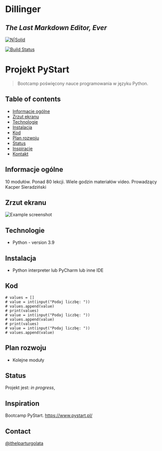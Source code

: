 # Dillinger
## _The Last Markdown Editor, Ever_

[![N|Solid](https://cldup.com/dTxpPi9lDf.thumb.png)](https://nodesource.com/products/nsolid)

[![Build Status](https://travis-ci.org/joemccann/dillinger.svg?branch=master)](https://travis-ci.org/joemccann/dillinger)

# Projekt PyStart
> Bootcamp poświęcony nauce programowania w języku Python.

## Table of contents
* [Informacje ogólne](#informacje-oglne)
* [Zrzut ekranu](#zrzut-ekranu)
* [Technologie](#technologie)
* [Instalacja](#instalacja)
* [Kod](#kod)
* [Plan rozwoju](#plan-rozwoju)
* [Status](#status)
* [Inspiracje](#inspiracje)
* [Kontakt](#kontakt)

## Informacje ogólne
10 modułów. Ponad 80 lekcji. Wiele godzin materiałów video. Prowadzący Kacper Sieradziński

## Zrzut ekranu
![Example screenshot](./img/screenshot.png)

## Technologie
* Python - version 3.9


## Instalacja
* Python interpreter lub PyCharm lub inne IDE 

## Kod
```Przykładowy kod:
# values = []
# value = int(input("Podaj liczbę: "))
# values.append(value)
# print(values)
# value = int(input("Podaj liczbę: "))
# values.append(value)
# print(values)
# value = int(input("Podaj liczbę: "))
# values.append(value)
```


## Plan rozwoju

* Kolejne moduły

## Status
Projekt jest: _in progress_, 

## Inspiration
Bootcamp PyStart. 
https://www.pystart.pl/

## Contact
[@ithelparturgolata](ithelparturgolata@gmail.com)